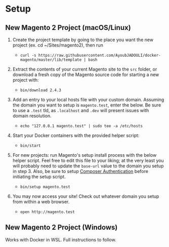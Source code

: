 # Setup

## New Magento 2 Project (macOS/Linux)

1. Create the project template by going to the place you want the new project (ex. cd ~/Sites/magento2), then run
	- `curl -s https://raw.githubusercontent.com/AyoubJADOULI/docker-magento/master/lib/template | bash`

2. Extract the contents of your current Magento site to the `src` folder, or download a fresh copy of the Magento source code for starting a new project with:
    - `bin/download 2.4.3`

3. Add an entry to your local hosts file with your custom domain. Assuming the domain you want to setup is `magento.test`, enter the below. Be sure to use a `.test` tld, as `.localhost` and `.dev` will present issues with domain resolution.
    - `echo "127.0.0.1 magento.test" | sudo tee -a /etc/hosts`

4. Start your Docker containers with the provided helper script:
    - `bin/start`

5. For new projects: run Magento's setup install process with the below helper script. Feel free to edit this file to your liking; at the very least you will probably need to update the `base-url` value to the domain you setup in step 3. Also, be sure to setup [Composer Authentication](https://github.com/AyoubJadouli/docker-magento#composer-authentication) before initiating the setup script.
    - `bin/setup magento.test`

6. You may now access your site! Check out whatever domain you setup from within a web browser.
    - `open http://magento.test`

## New Magento 2 Project (Windows)

Works with Docker in WSL. Full instructions to follow.
